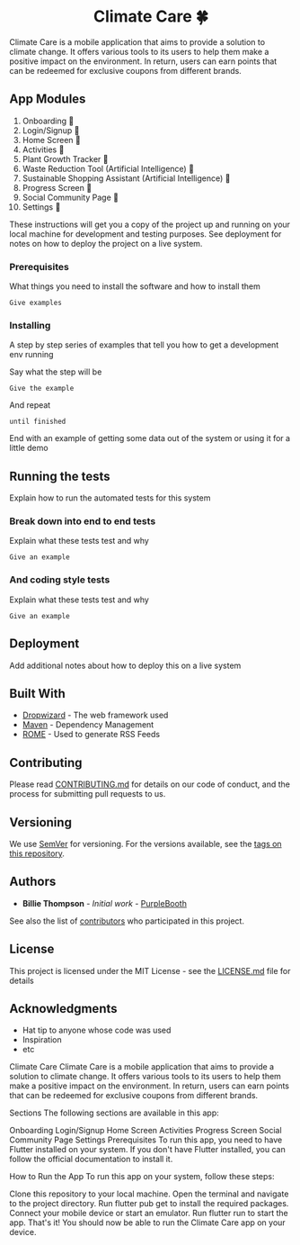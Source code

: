 <h1 align="center"> Climate Care 🍀</h1>

Climate Care is a mobile application that aims to provide a solution to climate change. It offers various tools to its users to help them make a positive impact on the environment. In return, users can earn points that can be redeemed for exclusive coupons from different brands.

## App Modules
1. Onboarding 🌿
2. Login/Signup 🌿
3. Home Screen 🌿
4. Activities 🌿
5. Plant Growth Tracker 🌿
6. Waste Reduction Tool (Artificial Intelligence) 🌿
7. Sustainable Shopping Assistant (Artificial Intelligence) 🌿
8. Progress Screen 🌿
9. Social Community Page 🌿
10. Settings 🌿

These instructions will get you a copy of the project up and running on your local machine for development and testing purposes. See deployment for notes on how to deploy the project on a live system.

### Prerequisites

What things you need to install the software and how to install them

```
Give examples
```

### Installing

A step by step series of examples that tell you how to get a development env running

Say what the step will be

```
Give the example
```

And repeat

```
until finished
```

End with an example of getting some data out of the system or using it for a little demo

## Running the tests

Explain how to run the automated tests for this system

### Break down into end to end tests

Explain what these tests test and why

```
Give an example
```

### And coding style tests

Explain what these tests test and why

```
Give an example
```

## Deployment

Add additional notes about how to deploy this on a live system

## Built With

* [Dropwizard](http://www.dropwizard.io/1.0.2/docs/) - The web framework used
* [Maven](https://maven.apache.org/) - Dependency Management
* [ROME](https://rometools.github.io/rome/) - Used to generate RSS Feeds

## Contributing

Please read [CONTRIBUTING.md](https://gist.github.com/PurpleBooth/b24679402957c63ec426) for details on our code of conduct, and the process for submitting pull requests to us.

## Versioning

We use [SemVer](http://semver.org/) for versioning. For the versions available, see the [tags on this repository](https://github.com/your/project/tags). 

## Authors

* **Billie Thompson** - *Initial work* - [PurpleBooth](https://github.com/PurpleBooth)

See also the list of [contributors](https://github.com/your/project/contributors) who participated in this project.

## License

This project is licensed under the MIT License - see the [LICENSE.md](LICENSE.md) file for details

## Acknowledgments

* Hat tip to anyone whose code was used
* Inspiration
* etc


Climate Care
Climate Care is a mobile application that aims to provide a solution to climate change. It offers various tools to its users to help them make a positive impact on the environment. In return, users can earn points that can be redeemed for exclusive coupons from different brands.

Sections
The following sections are available in this app:

Onboarding
Login/Signup
Home Screen
Activities
Progress Screen
Social Community Page
Settings
Prerequisites
To run this app, you need to have Flutter installed on your system. If you don't have Flutter installed, you can follow the official documentation to install it.

How to Run the App
To run this app on your system, follow these steps:

Clone this repository to your local machine.
Open the terminal and navigate to the project directory.
Run flutter pub get to install the required packages.
Connect your mobile device or start an emulator.
Run flutter run to start the app.
That's it! You should now be able to run the Climate Care app on your device.
